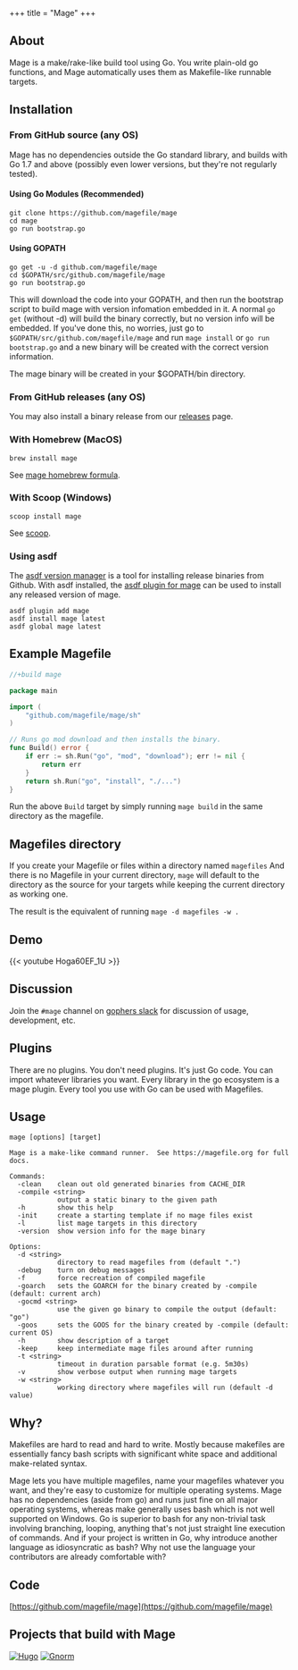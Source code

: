 +++
title = "Mage"
+++

## About

Mage is a make/rake-like build tool using Go.  You write plain-old go functions,
and Mage automatically uses them as Makefile-like runnable targets.

## Installation

### From GitHub source (any OS)

Mage has no dependencies outside the Go standard library, and builds with Go 1.7
and above (possibly even lower versions, but they're not regularly tested).

#### Using Go Modules (Recommended)

```plain
git clone https://github.com/magefile/mage
cd mage
go run bootstrap.go
```

#### Using GOPATH

```plain
go get -u -d github.com/magefile/mage
cd $GOPATH/src/github.com/magefile/mage
go run bootstrap.go
```

This will download the code into your GOPATH, and then run the bootstrap script
to build mage with version infomation embedded in it.  A normal `go get`
(without -d) will build the binary correctly, but no version info will be
embedded.  If you've done this, no worries, just go to
`$GOPATH/src/github.com/magefile/mage` and run `mage install` or `go run
bootstrap.go` and a new binary will be created with the correct version
information.

The mage binary will be created in your $GOPATH/bin directory.

### From GitHub releases (any OS)

You may also install a binary release from our
[releases](https://github.com/magefile/mage/releases) page.

### With Homebrew (MacOS)

`brew install mage`

See [mage homebrew formula](https://formulae.brew.sh/formula/mage).

### With Scoop (Windows)

`scoop install mage`

See [scoop](https://scoop.sh/).

### Using asdf

The [asdf version manager](https://asdf-vm.com/) is a tool for installing release binaries from Github. With asdf installed, the [asdf plugin for mage](https://github.com/mathew-fleisch/asdf-mage) can be used to install any released version of mage.

```shell
asdf plugin add mage
asdf install mage latest
asdf global mage latest
```

## Example Magefile

```go
//+build mage

package main

import (
    "github.com/magefile/mage/sh"
)

// Runs go mod download and then installs the binary.
func Build() error {
    if err := sh.Run("go", "mod", "download"); err != nil {
        return err
    }
    return sh.Run("go", "install", "./...")
}
```

Run the above `Build` target by simply running `mage build` in the same directory as the magefile.

## Magefiles directory

If you create your Magefile or files within a directory named `magefiles` And there is no Magefile in your current directory, 
`mage` will default to the directory as the source for your targets while keeping the current directory as working one.

The result is the equivalent of running `mage -d magefiles -w .`

## Demo

{{< youtube Hoga60EF_1U >}}

## Discussion

Join the `#mage` channel on [gophers slack](https://gophers.slack.com/messages/general/) for discussion of usage, development, etc.

## Plugins

There are no plugins.  You don't need plugins.  It's just Go code.  You can
import whatever libraries you want.  Every library in the go ecosystem is a mage
plugin.  Every tool you use with Go can be used with Magefiles.

## Usage

```plain
mage [options] [target]

Mage is a make-like command runner.  See https://magefile.org for full docs.

Commands:
  -clean    clean out old generated binaries from CACHE_DIR
  -compile <string>
            output a static binary to the given path
  -h        show this help
  -init     create a starting template if no mage files exist
  -l        list mage targets in this directory
  -version  show version info for the mage binary

Options:
  -d <string> 
            directory to read magefiles from (default ".")
  -debug    turn on debug messages
  -f        force recreation of compiled magefile
  -goarch   sets the GOARCH for the binary created by -compile (default: current arch)
  -gocmd <string>
            use the given go binary to compile the output (default: "go")
  -goos     sets the GOOS for the binary created by -compile (default: current OS)
  -h        show description of a target
  -keep     keep intermediate mage files around after running
  -t <string>
            timeout in duration parsable format (e.g. 5m30s)
  -v        show verbose output when running mage targets
  -w <string>
            working directory where magefiles will run (default -d value)
```

## Why?

Makefiles are hard to read and hard to write.  Mostly because makefiles are essentially fancy bash
scripts with significant white space and additional make-related syntax.

Mage lets you have multiple magefiles, name your magefiles whatever you want, and they're easy to
customize for multiple operating systems.  Mage has no dependencies (aside from go) and runs just
fine on all major operating systems, whereas make generally uses bash which is not well supported on
Windows.  Go is superior to bash for any non-trivial task involving branching, looping, anything
that's not just straight line execution of commands.  And if your project is written in Go, why
introduce another language as idiosyncratic as bash?  Why not use the language your contributors are
already comfortable with?

## Code

[https://github.com/magefile/mage](https://github.com/magefile/mage)

## Projects that build with Mage

[![Hugo](/images/hugo.png)](https://github.com/gohugoio/hugo) [![Gnorm](/images/gnorm.png)](https://github.com/gnormal/gnorm)
